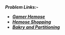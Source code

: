 ***Problem Links:-***

- [***Gamer Hemose***](https://codeforces.com/contest/1592/problem/A)
- [***Hemose Shopping***](https://codeforces.com/contest/1592/problem/B)
- [***Bakry and Partitioning***](https://codeforces.com/contest/1592/problem/C)